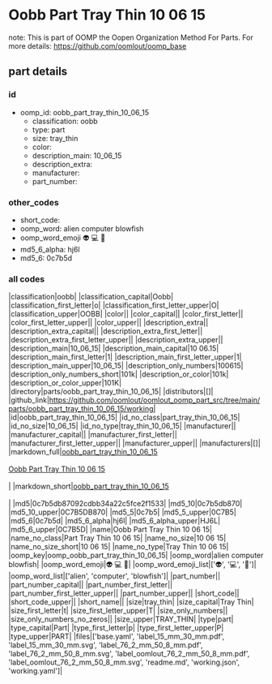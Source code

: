 # Oobb Part Tray Thin 10 06 15  

note: This is part of OOMP the Oopen Organization Method For Parts. For more details: https://github.com/oomlout/oomp_base

##  part details





### id
* oomp_id: oobb_part_tray_thin_10_06_15
  * classification: oobb
  * type: part
  * size: tray_thin
  * color: 
  * description_main: 10_06_15
  * description_extra: 
  * manufacturer: 
  * part_number: 

### other_codes
* short_code: 
* oomp_word: alien computer blowfish
* oomp_word_emoji :alien: :computer: :blowfish:
* md5_6_alpha: hj6l
* md5_6: 0c7b5d

### all codes 
|classification|oobb|
|classification_capital|Oobb|
|classification_first_letter|o|
|classification_first_letter_upper|O|
|classification_upper|OOBB|
|color||
|color_capital||
|color_first_letter||
|color_first_letter_upper||
|color_upper||
|description_extra||
|description_extra_capital||
|description_extra_first_letter||
|description_extra_first_letter_upper||
|description_extra_upper||
|description_main|10_06_15|
|description_main_capital|10 06.15|
|description_main_first_letter|1|
|description_main_first_letter_upper|1|
|description_main_upper|10_06_15|
|description_only_numbers|100615|
|description_only_numbers_short|101k|
|description_or_color|101k|
|description_or_color_upper|101K|
|directory|parts/oobb_part_tray_thin_10_06_15|
|distributors|[]|
|github_link|https://github.com/oomlout/oomlout_oomp_part_src/tree/main/parts/oobb_part_tray_thin_10_06_15/working|
|id|oobb_part_tray_thin_10_06_15|
|id_no_class|part_tray_thin_10_06_15|
|id_no_size|10_06_15|
|id_no_type|tray_thin_10_06_15|
|manufacturer||
|manufacturer_capital||
|manufacturer_first_letter||
|manufacturer_first_letter_upper||
|manufacturer_upper||
|manufacturers|[]|
|markdown_full|[oobb_part_tray_thin_10_06_15](https://github.com/oomlout/oomlout_oomp_part_src/tree/main/parts/oobb_part_tray_thin_10_06_15/working)<br>[](https://github.com/oomlout/oomlout_oomp_part_src/tree/main/parts/oobb_part_tray_thin_10_06_15/working)<br>[Oobb Part Tray Thin 10 06 15](https://github.com/oomlout/oomlout_oomp_part_src/tree/main/parts/oobb_part_tray_thin_10_06_15/working)<br><br>|
|markdown_short|[oobb_part_tray_thin_10_06_15](https://github.com/oomlout/oomlout_oomp_part_src/tree/main/parts/oobb_part_tray_thin_10_06_15/working)<br><br>|
|md5|0c7b5db87092cdbb34a22c5fce2f1533|
|md5_10|0c7b5db870|
|md5_10_upper|0C7B5DB870|
|md5_5|0c7b5|
|md5_5_upper|0C7B5|
|md5_6|0c7b5d|
|md5_6_alpha|hj6l|
|md5_6_alpha_upper|HJ6L|
|md5_6_upper|0C7B5D|
|name|Oobb Part Tray Thin 10 06 15|
|name_no_class|Part Tray Thin 10 06 15|
|name_no_size|10 06 15|
|name_no_size_short|10 06 15|
|name_no_type|Tray Thin 10 06 15|
|oomp_key|oomp_oobb_part_tray_thin_10_06_15|
|oomp_word|alien computer blowfish|
|oomp_word_emoji|:alien: :computer: :blowfish:|
|oomp_word_emoji_list|[':alien:', ':computer:', ':blowfish:']|
|oomp_word_list|['alien', 'computer', 'blowfish']|
|part_number||
|part_number_capital||
|part_number_first_letter||
|part_number_first_letter_upper||
|part_number_upper||
|short_code||
|short_code_upper||
|short_name||
|size|tray_thin|
|size_capital|Tray Thin|
|size_first_letter|t|
|size_first_letter_upper|T|
|size_only_numbers||
|size_only_numbers_no_zeros||
|size_upper|TRAY_THIN|
|type|part|
|type_capital|Part|
|type_first_letter|p|
|type_first_letter_upper|P|
|type_upper|PART|
|files|['base.yaml', 'label_15_mm_30_mm.pdf', 'label_15_mm_30_mm.svg', 'label_76_2_mm_50_8_mm.pdf', 'label_76_2_mm_50_8_mm.svg', 'label_oomlout_76_2_mm_50_8_mm.pdf', 'label_oomlout_76_2_mm_50_8_mm.svg', 'readme.md', 'working.json', 'working.yaml']|
